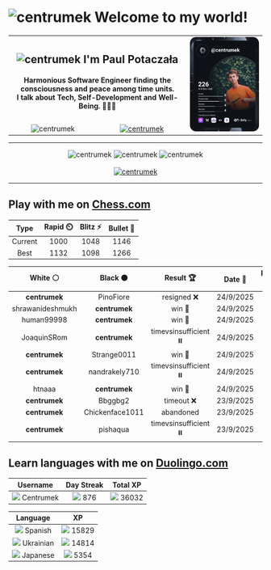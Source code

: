 <h1>
  <img
    src="https://emojis.slackmojis.com/emojis/images/1531849430/4246/blob-sunglasses.gif"
    width="30"
    alt="centrumek"
  />
  Welcome to my world!
</h1>

<table>
  <tbody>
    <tr>
      <td align="center" width="70%" colspan="2">
        <h2>
          <img
            src="https://raw.githubusercontent.com/MartinHeinz/MartinHeinz/master/wave.gif"
            width="30px"
            alt="centrumek"
          />
          I'm Paul Potaczała
        </h2>
        <h4>
          Harmonious Software Engineer finding the consciousness and peace among time units.
          <br/>
          I talk about Tech, Self-Development and Well-Being. 🌿🧘🚀
        </h4>
      </td>
      <td width="30%" rowspan="2">
        <a href="https://app.daily.dev/centrumek">
          <img
            src="./devcard.svg"
            alt="centrumek"
          />
        </a>
      </td>
    </tr>
    <tr align="center">
      <td>
        <img
          src="https://komarev.com/ghpvc/?username=centrumek&label=visitors&color=0e75b6&style=flat"
          alt="centrumek"
        >
      </td>
      <td>
        <a href="https://stackoverflow.com/users/14496012/centrumek">
          <img
            src="https://stackoverflow.com/users/flair/14496012.png?theme=dark"
            alt="centrumek"
          >
        </a>
      </td>
    </tr>
  </tbody>
</table>

---
<div align="center">
  <img 
    src="https://github-readme-stats.vercel.app/api?username=centrumek&show_icons=true&count_private=true&theme=dark&hide_border=true&hide=issues,contribs&bg_color=00000000"
    alt="centrumek"
  />
  <img
    src="https://github-readme-stats.vercel.app/api/top-langs/?username=centrumek&layout=compact&hide_border=true&theme=dark&bg_color=00000000&langs_count=6&exclude_repo=air-statistic-app"
    alt="centrumek"
  />
  <img 
    src="https://github-readme-streak-stats.herokuapp.com?user=centrumek&theme=dark&hide_border=true&background=FFFFFF00"
    alt="centrumek"
  />
  <br/>
  <br/>
  <a href="https://www.buymeacoffee.com/centrumek">
    <img
      src="https://cdn.buymeacoffee.com/buttons/v2/default-orange.png"
      height="50"
      width="210"
      alt="centrumek"
    />
  </a>
</div>

---

## Play with me on [Chess.com](https://www.chess.com/member/centrumek)

<div align="center">
<!--START_SECTION:chessStats-->
<!-- Automatically generated with https://github.com/Balastrong/chess-stats-action -->

| Type | Rapid ⏲️ | Blitz ⚡ | Bullet 🔫 |
|:---:|:---:|:---:|:---:|
| Current | 1000 | 1048 | 1146 |
| Best | 1132 | 1098 | 1266 |

| White ⚪ | Black ⚫ | Result 🏆 | Date 📅 | Position 🗺️ | Type 🕕 |
|:---:|:---:|:---:|:---:|:---:|:---:|
| **centrumek** | PinoFiore | resigned ❌ | 24/9/2025 | <a href="http://www.ee.unb.ca/cgi-bin/tervo/fen.pl?select=8/2q1Kp2/8/8/8/5kp1/8/8 w - - 0 58">Link</a> | Blitz |
| shrawanideshmukh | **centrumek** | win 🥇 | 24/9/2025 | <a href="http://www.ee.unb.ca/cgi-bin/tervo/fen.pl?select=rnbqkbnr/pppppppp/8/8/8/8/PPPPPPPP/RNBQKBNR w KQkq - 0 1">Link</a> | Blitz |
| human99998 | **centrumek** | win 🥇 | 24/9/2025 | <a href="http://www.ee.unb.ca/cgi-bin/tervo/fen.pl?select=8/8/3R1p1b/1p1B2p1/3kP1Pp/5P1P/1r6/2r3K1 w - - 1 40">Link</a> | Blitz |
| JoaquinSRom | **centrumek** | timevsinsufficient ⏸️ | 24/9/2025 | <a href="http://www.ee.unb.ca/cgi-bin/tervo/fen.pl?select=8/8/2K1Q3/8/8/2k5/8/8 w - - 5 60">Link</a> | Blitz |
| **centrumek** | Strange0011 | win 🥇 | 24/9/2025 | <a href="http://www.ee.unb.ca/cgi-bin/tervo/fen.pl?select=r1b3Q1/pppkb3/2n1p3/3pP3/3P3r/2P5/PP4PP/RN2KBNR w KQ - 1 12">Link</a> | Blitz |
| **centrumek** | nandrakely710 | timevsinsufficient ⏸️ | 24/9/2025 | <a href="http://www.ee.unb.ca/cgi-bin/tervo/fen.pl?select=8/8/8/5p2/4p3/4k3/4N3/5K2 b - - 4 51">Link</a> | Blitz |
| htnaaa | **centrumek** | win 🥇 | 24/9/2025 | <a href="http://www.ee.unb.ca/cgi-bin/tervo/fen.pl?select=1k6/8/6p1/p1p5/P1Pp4/1p1r2pP/8/6K1 w - - 0 44">Link</a> | Blitz |
| **centrumek** | Bbggbg2 | timeout ❌ | 23/9/2025 | <a href="http://www.ee.unb.ca/cgi-bin/tervo/fen.pl?select=6R1/5k2/5b2/2B1pN2/2n1P3/5N1P/6P1/6K1 w - - 7 58">Link</a> | Blitz |
| **centrumek** | Chickenface1011 | abandoned  | 23/9/2025 | <a href="http://www.ee.unb.ca/cgi-bin/tervo/fen.pl?select=3r1rk1/ppq2ppp/4p3/8/4p3/P1N3P1/1PP4P/5Q1K w - - 0 21">Link</a> | Blitz |
| **centrumek** | pishaqua | timevsinsufficient ⏸️ | 23/9/2025 | <a href="http://www.ee.unb.ca/cgi-bin/tervo/fen.pl?select=8/8/7r/8/8/6kp/8/6K1 b - - 3 75">Link</a> | Blitz |

<!--END_SECTION:chessStats-->
</div>

## Learn languages with me on [Duolingo.com](https://www.duolingo.com/profile/Centrumek)

<div align="center">
<!--START_SECTION:duolingoStats-->
<!-- Automatically generated with https://github.com/centrumek/duolingo-readme-stats-->

| Username | Day Streak | Total XP |
|:---:|:---:|:---:|
| <img src="https://raw.githubusercontent.com/centrumek/duolingo-readme-stats/main/assets/duolingo.png" height="12"> Centrumek | <img src="https://raw.githubusercontent.com/centrumek/duolingo-readme-stats/main/assets/streakinactive.svg" height="12"> 876 | <img src="https://raw.githubusercontent.com/centrumek/duolingo-readme-stats/main/assets/xp.svg" height="12"> 36032 |

| Language | XP |
|:---:|:---:|
| <img src="https://raw.githubusercontent.com/centrumek/duolingo-readme-stats/main/assets/langs/spanish.svg" height="12"> Spanish | <img src="https://raw.githubusercontent.com/centrumek/duolingo-readme-stats/main/assets/xp.svg" height="12"> 15829 |
| <img src="https://raw.githubusercontent.com/centrumek/duolingo-readme-stats/main/assets/langs/ukrainian.svg" height="12"> Ukrainian | <img src="https://raw.githubusercontent.com/centrumek/duolingo-readme-stats/main/assets/xp.svg" height="12"> 14814 |
| <img src="https://raw.githubusercontent.com/centrumek/duolingo-readme-stats/main/assets/langs/japanese.svg" height="12"> Japanese | <img src="https://raw.githubusercontent.com/centrumek/duolingo-readme-stats/main/assets/xp.svg" height="12"> 5354 |

<!--END_SECTION:duolingoStats-->
</div>
<!--
**centrumek/centrumek** is a ✨ _special_ ✨ repository because its `README.md` (this file) appears on your GitHub profile.

Here are some ideas to get you started:

- 🔭 I’m currently working on ...
- 🌱 I’m currently learning ...
- 👯 I’m looking to collaborate on ...
- 🤔 I’m looking for help with ...
- 💬 Ask me about ...
- 📫 How to reach me: ...
- 😄 Pronouns: ...
- ⚡ Fun fact: ...
-->
